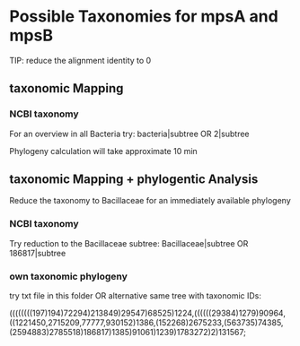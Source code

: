 # Possible Taxonomies for mpsA and mpsB

TIP: reduce the alignment identity to 0


## taxonomic Mapping

### NCBI taxonomy
For an overview in all Bacteria try: bacteria|subtree OR 2|subtree

Phylogeny calculation will take approximate 10 min

## taxonomic Mapping + phylogentic Analysis

Reduce the taxonomy to Bacillaceae for an immediately available phylogeny

### NCBI taxonomy
Try reduction to the Bacillaceae subtree: 
Bacillaceae|subtree OR 186817|subtree


### own taxonomic phylogeny

try txt file in this folder OR alternative same tree with taxonomic IDs:

((((((((197)194)72294)213849)29547)68525)1224,((((((29384)1279)90964,((1221450,2715209,77777,930152)1386,(152268)2675233,(563735)74385,(2594883)2785518)186817)1385)91061)1239)1783272)2)131567;


